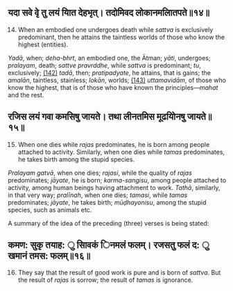 ## यदा सवे वृे तु लयं याित देहभृत्। तदोमिवद लोकानमलाितपते॥१४॥

14. When an embodied one undergoes death while *sattva* is exclusively predominant, then he attains the taintless worlds of those who know the highest (entities).

*Yadā*, when; *deha-bhrt*, an embodied one, the Ātman; *yāti*, undergoes; *pralayam*, death; *sattve pravrddhe*, while *sattva* is predominant; *tu*, exclusively; [\(142\)](#page--1-0) *tadā*, then; *pratipadyate*, he attains, that is gains; the *amalān*, taintless, stainless; *lokān*, worlds; [\(143\)](#page--1-1) *uttamavidām*, of those who know the highest, that is of those who have known the principles—*mahat* and the rest.

## रजिस लयं गवा कमसिषु जायते। तथा लीनतमिस मूढयोिनषु जायते॥१५॥

15. When one dies while *rajas* predominates, he is born among people attached to activity. Similarly, when one dies while *tamas* predominates, he takes birth among the stupid species.

*Pralayam gatvā*, when one dies; *rajasi*, while the quality of *rajas* predominates; *jāyate*, he is born; *karma-sangisu*, among people attached to activity, among human beings having attachment to work. *Tathā*, similarly, in that very way; *pralīnah*, when one dies; *tamasi*, while *tamas* predominates; *jāyate*, he takes birth; *mūḍhayonisu*, among the stupid species, such as animals etc.

A summary of the idea of the preceding (three) verses is being stated:

## कमण: सुकृ तयाह: ु सािवकं िनमलं फलम्। रजसतु फलं द: ु खमानं तमस: फलम्॥१६॥

16. They say that the result of good work is pure and is born of *sattva*. But the result of *rajas* is sorrow; the result of *tamas* is ignorance.